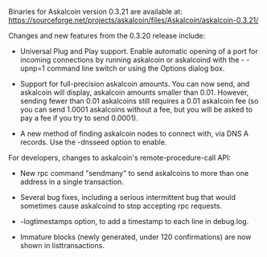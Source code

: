 Binaries for Askalcoin version 0.3.21 are available at:
  https://sourceforge.net/projects/askalcoin/files/Askalcoin/askalcoin-0.3.21/

Changes and new features from the 0.3.20 release include:

* Universal Plug and Play support.  Enable automatic opening of a port for incoming connections by running askalcoin or askalcoind with the - -upnp=1 command line switch or using the Options dialog box.

* Support for full-precision askalcoin amounts.  You can now send, and askalcoin will display, askalcoin amounts smaller than 0.01.  However, sending fewer than 0.01 askalcoins still requires a 0.01 askalcoin fee (so you can send 1.0001 askalcoins without a fee, but you will be asked to pay a fee if you try to send 0.0001).

* A new method of finding askalcoin nodes to connect with, via DNS A records. Use the -dnsseed option to enable.

For developers, changes to askalcoin's remote-procedure-call API:

* New rpc command "sendmany" to send askalcoins to more than one address in a single transaction.

* Several bug fixes, including a serious intermittent bug that would sometimes cause askalcoind to stop accepting rpc requests. 

* -logtimestamps option, to add a timestamp to each line in debug.log.

* Immature blocks (newly generated, under 120 confirmations) are now shown in listtransactions.
